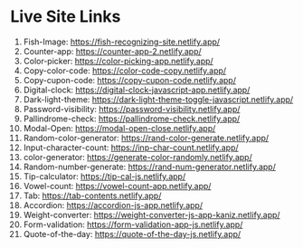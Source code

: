 # Live Site Links

1. Fish-Image: https://fish-recognizing-site.netlify.app/
2. Counter-app: https://counter-app-2.netlify.app/
3. Color-picker: https://color-picking-app.netlify.app/
4. Copy-color-code: https://color-code-copy.netlify.app/
5. Copy-cupon-code: https://copy-cupon-code.netlify.app/
6. Digital-clock: https://digital-clock-javascript-app.netlify.app/
7. Dark-light-theme: https://dark-light-theme-toggle-javascript.netlify.app/
8. Password-visibility: https://password-visibility.netlify.app/
9. Pallindrome-check: https://pallindrome-check.netlify.app/
10. Modal-Open: https://modal-open-close.netlify.app/
11. Random-color-generator: https://rand-color-generate.netlify.app/
12. Input-character-count: https://inp-char-count.netlify.app/
13. color-generator: https://generate-color-randomly.netlify.app/
14. Random-number-generate: https://rand-num-generator.netlify.app/
15. Tip-calculator: https://tip-cal-js.netlify.app/
16. Vowel-count: https://vowel-count-app.netlify.app/
17. Tab: https://tab-contents.netlify.app/
18. Accordion: https://accordion-js-app.netlify.app/
19. Weight-converter: https://weight-converter-js-app-kaniz.netlify.app/
20. Form-validation: https://form-validation-app-js.netlify.app/
21. Quote-of-the-day: https://quote-of-the-day-js.netlify.app/
